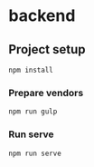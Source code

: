 # backend

## Project setup
```
npm install
```
### Prepare vendors
```
npm run gulp
```
### Run serve
```
npm run serve
```